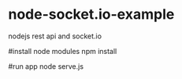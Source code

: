 # node-socket.io-example
nodejs rest api and socket.io

#install node modules
npm install

#run app
node serve.js
